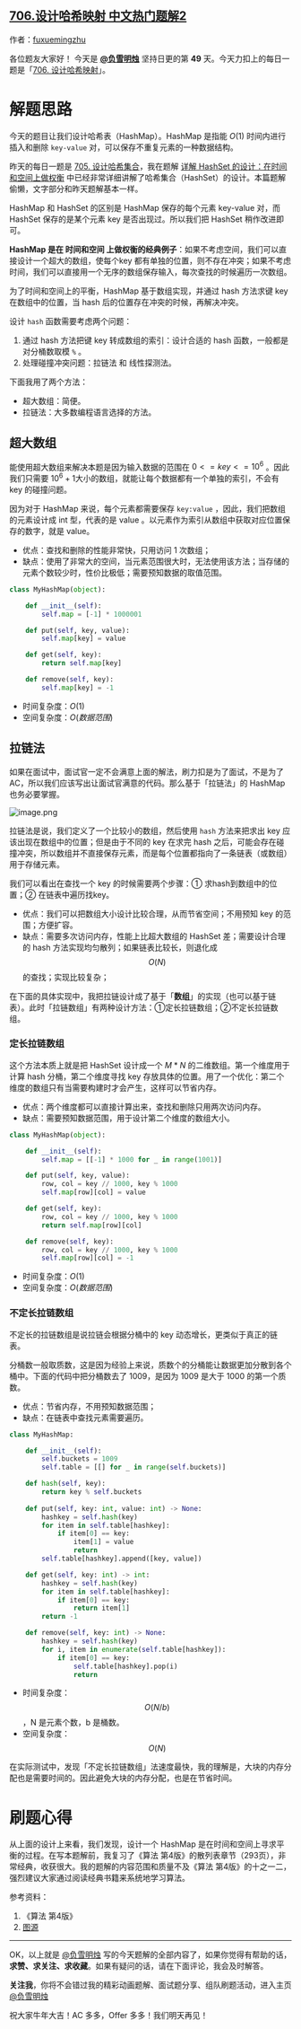 ## [706.设计哈希映射 中文热门题解2](https://leetcode.cn/problems/design-hashmap/solutions/100000/xiang-jie-hashmap-de-she-ji-zai-shi-jian-85k9)

作者：[fuxuemingzhu](https://leetcode.cn/u/fuxuemingzhu)

各位题友大家好！ 今天是 **[@负雪明烛](/u/fuxuemingzhu/)** 坚持日更的第 **49** 天。今天力扣上的每日一题是「[706. 设计哈希映射](https://leetcode-cn.com/problems/design-hashmap/)」。

# 解题思路


今天的题目让我们设计哈希表（HashMap）。HashMap 是指能 $O(1)$ 时间内进行插入和删除 `key-value` 对，可以保存不重复元素的一种数据结构。


昨天的每日一题是 [705. 设计哈希集合](https://leetcode-cn.com/problems/design-hashset/)，我在题解 [详解 HashSet 的设计：在时间和空间上做权衡](https://leetcode-cn.com/problems/design-hashset/solution/xiang-jie-hashset-de-she-ji-zai-shi-jian-4plc/) 中已经非常详细讲解了哈希集合（HashSet）的设计。本篇题解偷懒，文字部分和昨天题解基本一样。


HashMap 和 HashSet 的区别是 HashMap 保存的每个元素 key-value 对，而 HashSet 保存的是某个元素 key 是否出现过。所以我们把 HashSet 稍作改进即可。


**HashMap 是在 时间和空间 上做权衡的经典例子**：如果不考虑空间，我们可以直接设计一个超大的数组，使每个key 都有单独的位置，则不存在冲突；如果不考虑时间，我们可以直接用一个无序的数组保存输入，每次查找的时候遍历一次数组。


为了时间和空间上的平衡，HashMap 基于数组实现，并通过 hash 方法求键 key 在数组中的位置，当 hash 后的位置存在冲突的时候，再解决冲突。


设计 `hash` 函数需要考虑两个问题：


1. 通过 hash 方法把键 key 转成数组的索引：设计合适的 hash 函数，一般都是对分桶数取模 `%` 。
1. 处理碰撞冲突问题：拉链法 和 线性探测法。



下面我用了两个方法：

- 超大数组：简便。
- 拉链法：大多数编程语言选择的方法。



## 超大数组


能使用超大数组来解决本题是因为输入数据的范围在 $0 <= key <= 10^6$ 。因此我们只需要 $10^6 + 1$大小的数组，就能让每个数据都有一个单独的索引，不会有 key 的碰撞问题。


因为对于 HashMap 来说，每个元素都需要保存 `key:value` ，因此，我们把数组的元素设计成 int 型，代表的是 value 。以元素作为索引从数组中获取对应位置保存的数字，就是 value。


- 优点：查找和删除的性能非常快，只用访问 1 次数组；
- 缺点：使用了非常大的空间，当元素范围很大时，无法使用该方法；当存储的元素个数较少时，性价比极低；需要预知数据的取值范围。



```Python []
class MyHashMap(object):

    def __init__(self):
        self.map = [-1] * 1000001

    def put(self, key, value):
        self.map[key] = value

    def get(self, key):
        return self.map[key]

    def remove(self, key):
        self.map[key] = -1
```


- 时间复杂度：$O(1)$
- 空间复杂度：$O(数据范围)$





## 拉链法


如果在面试中，面试官一定不会满意上面的解法，刷力扣是为了面试，不是为了 AC，所以我们应该写出让面试官满意的代码。那么基于「拉链法」的 HashMap 也务必要掌握。

![image.png](https://pic.leetcode-cn.com/1615601205-CNGMIC-image.png)

拉链法是说，我们定义了一个比较小的数组，然后使用 `hash` 方法来把求出 key 应该出现在数组中的位置；但是由于不同的 key 在求完 hash 之后，可能会存在碰撞冲突，所以数组并不直接保存元素，而是每个位置都指向了一条链表（或数组）用于存储元素。


我们可以看出在查找一个 key 的时候需要两个步骤：① 求hash到数组中的位置；② 在链表中遍历找key。


- 优点：我们可以把数组大小设计比较合理，从而节省空间；不用预知 key 的范围；方便扩容。
- 缺点：需要多次访问内存，性能上比超大数组的 HashSet 差；需要设计合理的 hash 方法实现均匀散列；如果链表比较长，则退化成 $$O(N)$$ 的查找；实现比较复杂；



在下面的具体实现中，我把拉链设计成了基于「**数组**」的实现（也可以基于链表）。此时「拉链数组」有两种设计方法：①定长拉链数组；②不定长拉链数组。


### 定长拉链数组


这个方法本质上就是把 HashSet 设计成一个 $M * N$ 的二维数组。第一个维度用于计算 hash 分桶，第二个维度寻找 key 存放具体的位置。用了一个优化：第二个维度的数组只有当需要构建时才会产生，这样可以节省内存。


- 优点：两个维度都可以直接计算出来，查找和删除只用两次访问内存。
- 缺点：需要预知数据范围，用于设计第二个维度的数组大小。



```Python []
class MyHashMap(object):

    def __init__(self):
        self.map = [[-1] * 1000 for _ in range(1001)]

    def put(self, key, value):
        row, col = key // 1000, key % 1000
        self.map[row][col] = value

    def get(self, key):
        row, col = key // 1000, key % 1000
        return self.map[row][col]

    def remove(self, key):
        row, col = key // 1000, key % 1000
        self.map[row][col] = -1
```


- 时间复杂度：$O(1)$
- 空间复杂度：$O(数据范围)$



### 不定长拉链数组

不定长的拉链数组是说拉链会根据分桶中的 key 动态增长，更类似于真正的链表。




分桶数一般取质数，这是因为经验上来说，质数个的分桶能让数据更加分散到各个桶中。下面的代码中把分桶数去了 1009，是因为 1009 是大于 1000 的第一个质数。

- 优点：节省内存，不用预知数据范围；
- 缺点：在链表中查找元素需要遍历。


```Python []
class MyHashMap:

    def __init__(self):
        self.buckets = 1009
        self.table = [[] for _ in range(self.buckets)]

    def hash(self, key):
        return key % self.buckets
    
    def put(self, key: int, value: int) -> None:
        hashkey = self.hash(key)
        for item in self.table[hashkey]:
            if item[0] == key:
                item[1] = value
                return
        self.table[hashkey].append([key, value])

    def get(self, key: int) -> int:
        hashkey = self.hash(key)
        for item in self.table[hashkey]:
            if item[0] == key:
                return item[1]
        return -1

    def remove(self, key: int) -> None:
        hashkey = self.hash(key)
        for i, item in enumerate(self.table[hashkey]):
            if item[0] == key:
                self.table[hashkey].pop(i)
                return
```


- 时间复杂度：$$O(N/b)$$，N 是元素个数，b 是桶数。
- 空间复杂度：$$O(N)$$



在实际测试中，发现「不定长拉链数组」法速度最快，我的理解是，大块的内存分配也是需要时间的。因此避免大块的内存分配，也是在节省时间。

# 刷题心得


从上面的设计上来看，我们发现，设计一个 HashMap 是在时间和空间上寻求平衡的过程。在写本题解前，我复习了《算法 第4版》的散列表章节（293页），非常经典，收获很大。我的题解的内容范围和质量不及《算法 第4版》的十之一二，强烈建议大家通过阅读经典书籍来系统地学习算法。

参考资料：

1. 《算法 第4版》
2. [图源](https://www.che***/homework-help/questions-and-answers/add-method-provided-hashsetjava-called-tostring2-provides-string-return-print-similar-disp-q11309063)


-----


OK，以上就是 [@负雪明烛](https://leetcode-cn.com/u/fuxuemingzhu/) 写的今天题解的全部内容了，如果你觉得有帮助的话，**求赞、求关注、求收藏**。如果有疑问的话，请在下面评论，我会及时解答。


**关注我**，你将不会错过我的精彩动画题解、面试题分享、组队刷题活动，进入主页 [@负雪明烛](https://leetcode-cn.com/u/fuxuemingzhu/) 


祝大家牛年大吉！AC 多多，Offer 多多！我们明天再见！